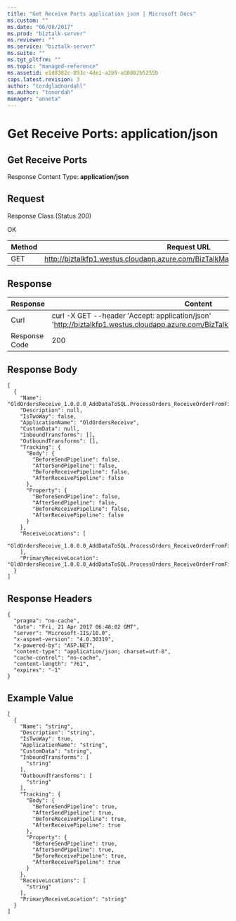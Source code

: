 ```yaml
---
title: "Get Receive Ports application json | Microsoft Docs"
ms.custom: ""
ms.date: "06/08/2017"
ms.prod: "biztalk-server"
ms.reviewer: ""
ms.service: "biztalk-server"
ms.suite: ""
ms.tgt_pltfrm: ""
ms.topic: "managed-reference"
ms.assetid: e1d8382c-893c-4de1-a2b9-a30802b5255b
caps.latest.revision: 3
author: "tordgladnordahl"
ms.author: "tonordah"
manager: "anneta"
---
```

# Get Receive Ports: application/json
## Get Receive Ports

  Response Content Type: **application/json**

Request
---
Response Class (Status 200)

OK

Method  | Request URL
------------- | -------------
GET  | http://biztalkfp1.westus.cloudapp.azure.com/BizTalkManagementService/ReceivePorts

Response
---

| Response | Content          |
| ------------- | ----------- |
| Curl | curl -X GET --header 'Accept: application/json' 'http://biztalkfp1.westus.cloudapp.azure.com/BizTalkManagementService/ReceivePorts'|
| Response Code | 200|

Response Body
---
```
[
  {
    "Name": "OldOrdersReceive_1.0.0.0_AddDataToSQL.ProcessOrders_ReceiveOrderFromFile_2aa35c52bb10d3e0",
    "Description": null,
    "IsTwoWay": false,
    "ApplicationName": "OldOrdersReceive",
    "CustomData": null,
    "InboundTransforms": [],
    "OutboundTransforms": [],
    "Tracking": {
      "Body": {
        "BeforeSendPipeline": false,
        "AfterSendPipeline": false,
        "BeforeReceivePipeline": false,
        "AfterReceivePipeline": false
      },
      "Property": {
        "BeforeSendPipeline": false,
        "AfterSendPipeline": false,
        "BeforeReceivePipeline": false,
        "AfterReceivePipeline": false
      }
    },
    "ReceiveLocations": [
      "OldOrdersReceive_1.0.0.0_AddDataToSQL.ProcessOrders_ReceiveOrderFromFile_2aa35c52bb10d3e0_ReceiveLocation"
    ],
    "PrimaryReceiveLocation": "OldOrdersReceive_1.0.0.0_AddDataToSQL.ProcessOrders_ReceiveOrderFromFile_2aa35c52bb10d3e0_ReceiveLocation"
  }
]
```

Response Headers
---

```
{
  "pragma": "no-cache",
  "date": "Fri, 21 Apr 2017 06:48:02 GMT",
  "server": "Microsoft-IIS/10.0",
  "x-aspnet-version": "4.0.30319",
  "x-powered-by": "ASP.NET",
  "content-type": "application/json; charset=utf-8",
  "cache-control": "no-cache",
  "content-length": "761",
  "expires": "-1"
}
```

Example Value
---

```
[
  {
    "Name": "string",
    "Description": "string",
    "IsTwoWay": true,
    "ApplicationName": "string",
    "CustomData": "string",
    "InboundTransforms": [
      "string"
    ],
    "OutboundTransforms": [
      "string"
    ],
    "Tracking": {
      "Body": {
        "BeforeSendPipeline": true,
        "AfterSendPipeline": true,
        "BeforeReceivePipeline": true,
        "AfterReceivePipeline": true
      },
      "Property": {
        "BeforeSendPipeline": true,
        "AfterSendPipeline": true,
        "BeforeReceivePipeline": true,
        "AfterReceivePipeline": true
      }
    },
    "ReceiveLocations": [
      "string"
    ],
    "PrimaryReceiveLocation": "string"
  }
]
```